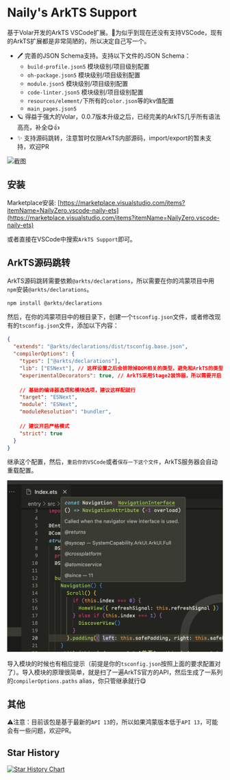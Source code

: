 # Naily's ArkTS Support

基于Volar开发的ArkTS VSCode扩展。🌹为似乎到现在还没有支持VSCode，现有的ArkTS扩展都是非常简陋的，所以决定自己写一个。

- 🖊️ 完善的JSON Schema支持。支持以下文件的JSON Schema：
  - `build-profile.json5` 模块级别/项目级别配置
  - `oh-package.json5` 模块级别/项目级别配置
  - `module.json5` 模块级别/项目级别配置
  - `code-linter.json5` 模块级别/项目级别配置
  - `resources/element/`下所有的`color.json`等的kv值配置
  - `main_pages.json5`
- 🪐 得益于强大的Volar，0.0.7版本升级之后，已经完美的ArkTS几乎所有语法高亮，补全😋👍
- ✨ 支持源码跳转，注意暂时仅限ArkTS内部源码，import/export的暂未支持，欢迎PR

![截图](./screenshots/edit.gif)

## 安装

Marketplace安装: [https://marketplace.visualstudio.com/items?itemName=NailyZero.vscode-naily-ets](https://marketplace.visualstudio.com/items?itemName=NailyZero.vscode-naily-ets)

或者直接在VSCode中搜索`ArkTS Support`即可。

## ArkTS源码跳转

ArkTS源码跳转需要依赖`@arkts/declarations`，所以需要在你的鸿蒙项目中用`npm`安装`@arkts/declarations`。

```bash
npm install @arkts/declarations
```

然后，在你的鸿蒙项目中的根目录下，创建一个`tsconfig.json`文件，或者修改现有的`tsconfig.json`文件，添加以下内容：

```json
{
  "extends": "@arkts/declarations/dist/tsconfig.base.json",
  "compilerOptions": {
    "types": ["@arkts/declarations"],
    "lib": ["ESNext"], // 这样设置之后会排除掉DOM相关的类型，避免和ArkTS的类型冲突
    "experimentalDecorators": true, // ArkTS采用Stage2装饰器，所以需要开启

    // 基础的编译器选项和模块选项，建议这样配就行
    "target": "ESNext",
    "module": "ESNext",
    "moduleResolution": "bundler",

    // 建议开启严格模式
    "strict": true
  }
}
```

继承这个配置，然后，`重启你的VSCode`或者`保存一下这个文件`，ArkTS服务器会自动重载配置。

![截图](./image.png)

导入模块的时候也有相应提示（前提是你的`tsconfig.json`按照上面的要求配置对了）。导入模块的原理很简单，就是扫了一遍ArkTS官方的API，然后生成了一系列的`compilerOptions.paths` alias，你只管继承就行😋

## 其他

⚠️注意：目前该包是基于最新的`API 13`的，所以如果鸿蒙版本低于`API 13`，可能会有一些问题，欢迎PR。

## Star History

[![Star History Chart](https://api.star-history.com/svg?repos=Groupguanfang/arkTS&type=Date)](https://star-history.com/#Groupguanfang/arkTS&Date)
